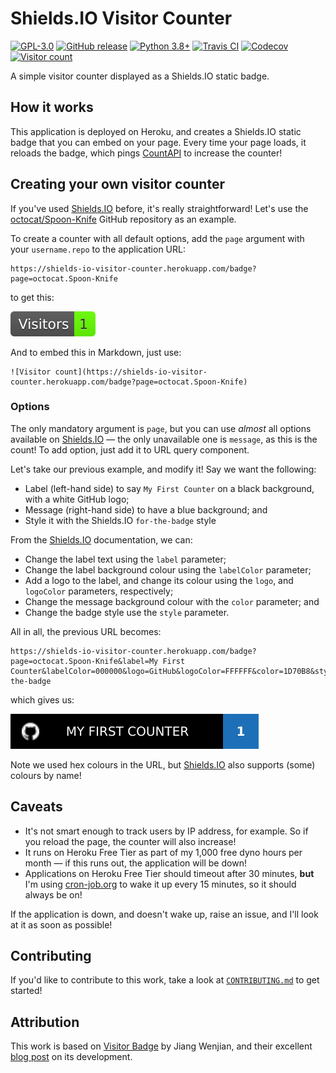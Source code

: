 # Shields.IO Visitor Counter

[![GPL-3.0](https://img.shields.io/github/license/ESKYoung/shields-io-visitor-counter?logo=GNU&logoColor=FFFFFF&style=flat-square)](https://github.com/ESKYoung/shields-io-visitor-counter/blob/main/LICENSE)
[![GitHub release](https://img.shields.io/github/v/release/ESKYoung/shields-io-visitor-counter?logo=GitHub&logoColor=FFFFFF&style=flat-square)](https://github.com/ESKYoung/shields-io-visitor-counter)
[![Python 3.8+](https://img.shields.io/badge/python-3.8+-3776AB?logo=Python&logoColor=FFFFFF&style=flat-square)](https://www.python.org/)
[![Travis CI](https://img.shields.io/travis/com/ESKYoung/shields-io-visitor-counter/main?logo=Travis%20CI&logoColor=FFFFFF&style=flat-square)](https://travis-ci.com/github/ESKYoung/shields-io-visitor-counter)
[![Codecov](https://img.shields.io/codecov/c/github/ESKYoung/shields-io-visitor-counter/main?logo=Codecov&logoColor=FFFFFF&style=flat-square)](https://codecov.io/gh/ESKYoung/shields-io-visitor-counter)
[![Visitor count](https://shields-io-visitor-counter.herokuapp.com/badge?page=ESKYoung.shields-io-visitor-counter&color=1D70B8&logo=GitHub&logoColor=FFFFFF&style=flat-square)](https://github.com/ESKYoung/shields-io-visitor-counter)

A simple visitor counter displayed as a Shields.IO static badge.

## How it works

This application is deployed on Heroku, and creates a Shields.IO static badge that you can embed on your page. Every
time your page loads, it reloads the badge, which pings [CountAPI][countapi] to increase the counter!

## Creating your own visitor counter

If you've used [Shields.IO][shields-io] before, it's really straightforward! Let's use the
[octocat/Spoon-Knife][spoon-knife] GitHub repository as an example.

To create a counter with all default options, add the `page` argument with your `username.repo` to the application URL:

```
https://shields-io-visitor-counter.herokuapp.com/badge?page=octocat.Spoon-Knife
```

to get this:

![Default counter](images/default_counter.svg)

And to embed this in Markdown, just use:

```
![Visitor count](https://shields-io-visitor-counter.herokuapp.com/badge?page=octocat.Spoon-Knife)
```

### Options

The only mandatory argument is `page`, but you can use _almost_ all options available on [Shields.IO][shields-io] — the
only unavailable one is `message`, as this is the count! To add option, just add it to URL query component.

Let's take our previous example, and modify it! Say we want the following:

- Label (left-hand side) to say `My First Counter` on a black background, with a white GitHub logo;
- Message (right-hand side) to have a blue background; and
- Style it with the Shields.IO `for-the-badge` style

From the [Shields.IO][shields-io] documentation, we can:

- Change the label text using the `label` parameter;
- Change the label background colour using the `labelColor` parameter;
- Add a logo to the label, and change its colour using the `logo`, and `logoColor` parameters, respectively;
- Change the message background colour with the `color` parameter; and
- Change the badge style use the `style` parameter.

All in all, the previous URL becomes:

```
https://shields-io-visitor-counter.herokuapp.com/badge?page=octocat.Spoon-Knife&label=My First Counter&labelColor=000000&logo=GitHub&logoColor=FFFFFF&color=1D70B8&style=for-the-badge
```

which gives us:

![Custom counter](images/custom_counter.svg)

Note we used hex colours in the URL, but [Shields.IO][shields-io] also supports (some) colours by name!

## Caveats

- It's not smart enough to track users by IP address, for example. So if you reload the page, the counter will also
  increase!
- It runs on Heroku Free Tier as part of my 1,000 free dyno hours per month — if this runs out, the application will be
  down!
- Applications on Heroku Free Tier should timeout after 30 minutes, **but** I'm using [cron-job.org][cron-job] to wake
  it up every 15 minutes, so it should always be on!

If the application is down, and doesn't wake up, raise an issue, and I'll look at it as soon as possible!

## Contributing

If you'd like to contribute to this work, take a look at [`CONTRIBUTING.md`](./CONTRIBUTING.md) to get started!

## Attribution

This work is based on [Visitor Badge][visitor-badge] by Jiang Wenjian, and their excellent
[blog post][blog] on its development.

[application]: https://shields-io-visitor-counter.herokuapp.com
[blog]: https://dev.to/jwenjian/the-story-of-visitor-badge-46mm
[countapi]: https://countapi.xyz/
[cron-job]: https://cron-job.org/
[shields-io]: https://shields.io/
[spoon-knife]: https://github.com/octocat/Spoon-Knife
[visitor-badge]: https://github.com/jwenjian/visitor-badge
